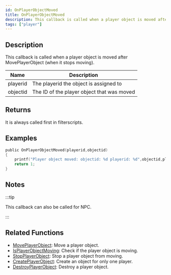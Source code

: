 ```yaml
---
id: OnPlayerObjectMoved
title: OnPlayerObjectMoved
description: This callback is called when a player object is moved after MovePlayerObject (when it stops moving).
tags: ["player"]
---
```


## Description

This callback is called when a player object is moved after MovePlayerObject (when it stops moving).

| Name     | Description                                |
| -------- | ------------------------------------------ |
| playerid | The playerid the object is assigned to     |
| objectid | The ID of the player object that was moved |

## Returns

It is always called first in filterscripts.

## Examples

```c
public OnPlayerObjectMoved(playerid,objectid)
{
    printf("Player object moved: objectid: %d playerid: %d",objectid,playerid);
    return 1;
}
```

## Notes

:::tip

This callback can also be called for NPC.

:::

## Related Functions

- [MovePlayerObject](../../scripting/functions/MovePlayerObject.md): Move a player object.
- [IsPlayerObjectMoving](../../scripting/functions/IsPlayerObjectMoving.md): Check if the player object is moving.
- [StopPlayerObject](../../scripting/functions/StopPlayerObject.md): Stop a player object from moving.
- [CreatePlayerObject](../../scripting/functions/CreatePlayerObject.md): Create an object for only one player.
- [DestroyPlayerObject](../../scripting/functions/DestroyPlayerObject.md): Destroy a player object.
